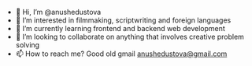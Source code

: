 - 👋 Hi, I’m @anushedustova
- 👀 I’m interested in filmmaking, scriptwriting and foreign languages
- 🌱 I’m currently learning frontend and backend web development
- 💞️ I’m looking to collaborate on anything that involves creative problem solving
- 📫 How to reach me? Good old gmail anushedustova@gmail.com

<!---
anushedustova/anushedustova is a ✨ special ✨ repository because its `README.md` (this file) appears on your GitHub profile.
You can click the Preview link to take a look at your changes.
--->
